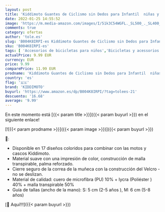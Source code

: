 ```yaml
---
layout: post
title: 'Kiddimoto Guantes de Ciclismo sin Dedos para Infantil  niñas y niños  - Bicicleta  MTB  BMX  Carretera  Montaña - 8-Ball / Bola 8 - Talla: S  2-5 años '
date: 2022-01-25 14:55:52
image: 'https://m.media-amazon.com/images/I/51k3C54WGFL._SL500_._SL400_.jpg'
comments: true
category: ofertas
author: 'tole.es'
slug: 'B004K8IRPI-es Kiddimoto Guantes de Ciclismo sin Dedos para Infantil...'
sku: 'B004K8IRPI-es'
tags: [ 'Accesorios de bicicletas para niños','Bicicletas y acessorios para niños','Ciclismo','Deportes y aire libre','Guantes de ciclismo para niña','Protecciones contra caídas para niños','Ropa','Ropa de ciclismo','Ropa de ciclismo para niña','Ropa específica deportiva','Ropa y equipo para deportes','bicicleta','kiddimoto', ]
actualPrice: 9.99 EUR
currency: EUR
price: 9.99
comparePrice: 11.99 EUR
prodname: 'Kiddimoto Guantes de Ciclismo sin Dedos para Infantil  niñas y niños  - Bicicleta  MTB  BMX  Carretera  Montaña - 8-Ball / Bola 8 - Talla: S  2-5 años '
country: 'es'
flag: '🇪🇸'
brand: 'KIDDIMOTO'
buyurl: 'https://www.amazon.es/dp/B004K8IRPI/?tag=tolees-21'
descuento: '16.68'
average: '9.99'
---
```


En este momento está [{{< param title >}}]({{< param buyurl >}}) en el siguiente enlace!

[![{{< param prodname >}}]({{< param image >}})]({{< param buyurl >}})

🔎:

- Disponible en 17 diseños coloridos para combinar con las motos y cascos Kiddimoto.
- Material suave con una impresión de color, construcción de malla transpirable, palma reforzado.
- Cierre seguro de la correa de la muñeca con la construcción del Velcro - no se deslizan.
- Material de calidad: cuero de microfibra (PU) 10% + lycra (Poliéster ) 40% + malla transpirable 50%
- Guía de tallas (ancho de la mano): S: 5 cm (2-5 años ), M: 6 cm (5-8 años)

[🛒 Aquí!!!]({{< param buyurl >}})
